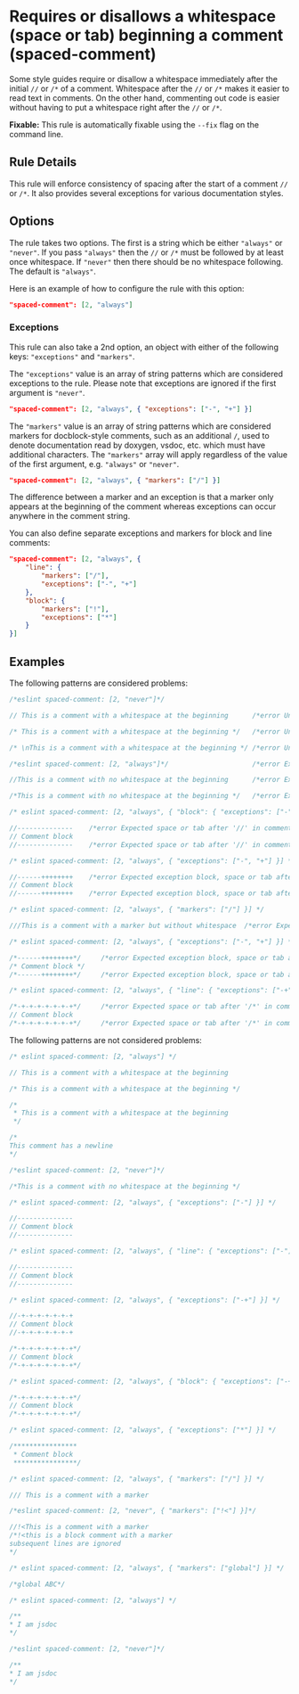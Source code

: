 # Requires or disallows a whitespace (space or tab) beginning a comment (spaced-comment)

Some style guides require or disallow a whitespace immediately after the initial `//` or `/*` of a comment.
Whitespace after the `//` or `/*` makes it easier to read text in comments.
On the other hand, commenting out code is easier without having to put a whitespace right after the `//` or `/*`.

**Fixable:** This rule is automatically fixable using the `--fix` flag on the command line.

## Rule Details

This rule will enforce consistency of spacing after the start of a comment `//` or `/*`. It also provides several
exceptions for various documentation styles.

## Options

The rule takes two options. The first is a string which be either `"always"` or `"never"`. If you pass `"always"` then the `//` or `/*` must be followed by at least once whitespace. If `"never"` then there should be no whitespace following. The default is `"always"`.

Here is an example of how to configure the rule with this option:

```json
"spaced-comment": [2, "always"]
```

### Exceptions

This rule can also take a 2nd option, an object with either of the following keys: `"exceptions"` and `"markers"`.

The `"exceptions"` value is an array of string patterns which are considered exceptions to the rule.
Please note that exceptions are ignored if the first argument is `"never"`.

```json
"spaced-comment": [2, "always", { "exceptions": ["-", "+"] }]
```

The `"markers"` value is an array of string patterns which are considered markers for docblock-style comments,
such as an additional `/`, used to denote documentation read by doxygen, vsdoc, etc. which must have additional characters.
The `"markers"` array will apply regardless of the value of the first argument, e.g. `"always"` or `"never"`.

```json
"spaced-comment": [2, "always", { "markers": ["/"] }]
```

The difference between a marker and an exception is that a marker only appears at the beginning of the comment whereas
exceptions can occur anywhere in the comment string.

You can also define separate exceptions and markers for block and line comments:

```json
"spaced-comment": [2, "always", {
    "line": {
        "markers": ["/"],
        "exceptions": ["-", "+"]
    },
    "block": {
        "markers": ["!"],
        "exceptions": ["*"]
    }
}]
```

## Examples

The following patterns are considered problems:

```js
/*eslint spaced-comment: [2, "never"]*/

// This is a comment with a whitespace at the beginning      /*error Unexpected space or tab after '//' in comment.*/

/* This is a comment with a whitespace at the beginning */   /*error Unexpected space or tab after '/*' in comment.*/

/* \nThis is a comment with a whitespace at the beginning */ /*error Unexpected space or tab after '/*' in comment.*/
```

```js
/*eslint spaced-comment: [2, "always"]*/                     /*error Expected space or tab after '/*' in comment.*/

//This is a comment with no whitespace at the beginning      /*error Expected space or tab after '//' in comment.*/

/*This is a comment with no whitespace at the beginning */   /*error Expected space or tab after '/*' in comment.*/
```

```js
/* eslint spaced-comment: [2, "always", { "block": { "exceptions": ["-"] } }] */

//--------------    /*error Expected space or tab after '//' in comment.*/
// Comment block
//--------------    /*error Expected space or tab after '//' in comment.*/
```

```js
/* eslint spaced-comment: [2, "always", { "exceptions": ["-", "+"] }] */

//------++++++++    /*error Expected exception block, space or tab after '//' in comment.*/
// Comment block
//------++++++++    /*error Expected exception block, space or tab after '//' in comment.*/
```

```js
/* eslint spaced-comment: [2, "always", { "markers": ["/"] }] */

///This is a comment with a marker but without whitespace  /*error Expected space or tab after '///' in comment.*/
```

```js
/* eslint spaced-comment: [2, "always", { "exceptions": ["-", "+"] }] */

/*------++++++++*/     /*error Expected exception block, space or tab after '/*' in comment.*/
/* Comment block */
/*------++++++++*/     /*error Expected exception block, space or tab after '/*' in comment.*/
```

```js
/* eslint spaced-comment: [2, "always", { "line": { "exceptions": ["-+"] } }] */

/*-+-+-+-+-+-+-+*/     /*error Expected space or tab after '/*' in comment.*/
// Comment block
/*-+-+-+-+-+-+-+*/     /*error Expected space or tab after '/*' in comment.*/
```

The following patterns are not considered problems:

```js
/* eslint spaced-comment: [2, "always"] */

// This is a comment with a whitespace at the beginning

/* This is a comment with a whitespace at the beginning */

/*
 * This is a comment with a whitespace at the beginning
 */

/*
This comment has a newline
*/
```

```js
/*eslint spaced-comment: [2, "never"]*/

/*This is a comment with no whitespace at the beginning */
```

```js
/* eslint spaced-comment: [2, "always", { "exceptions": ["-"] }] */

//--------------
// Comment block
//--------------
```

```js
/* eslint spaced-comment: [2, "always", { "line": { "exceptions": ["-"] } }] */

//--------------
// Comment block
//--------------
```

```js
/* eslint spaced-comment: [2, "always", { "exceptions": ["-+"] }] */

//-+-+-+-+-+-+-+
// Comment block
//-+-+-+-+-+-+-+

/*-+-+-+-+-+-+-+*/
// Comment block
/*-+-+-+-+-+-+-+*/
```

```js
/* eslint spaced-comment: [2, "always", { "block": { "exceptions": ["-+"] } }] */

/*-+-+-+-+-+-+-+*/
// Comment block
/*-+-+-+-+-+-+-+*/
```

```js
/* eslint spaced-comment: [2, "always", { "exceptions": ["*"] }] */

/****************
 * Comment block
 ****************/
```

```js
/* eslint spaced-comment: [2, "always", { "markers": ["/"] }] */

/// This is a comment with a marker
```

```js
/*eslint spaced-comment: [2, "never", { "markers": ["!<"] }]*/

//!<This is a comment with a marker
/*!<this is a block comment with a marker
subsequent lines are ignored
*/
```

```js
/* eslint spaced-comment: [2, "always", { "markers": ["global"] }] */

/*global ABC*/
```

```js
/* eslint spaced-comment: [2, "always"] */

/**
* I am jsdoc
*/
```

```js
/*eslint spaced-comment: [2, "never"]*/

/**
* I am jsdoc
*/
```
